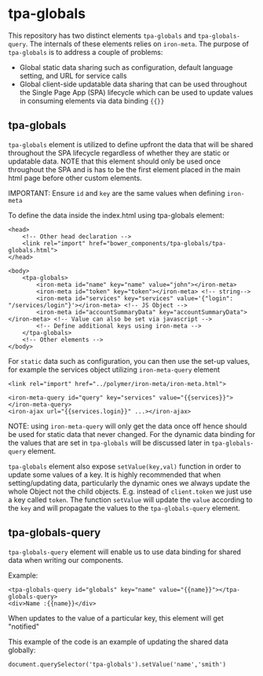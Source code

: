 # tpa-globals

This repository has two distinct elements `tpa-globals` and `tpa-globals-query`. The internals of these elements relies on `iron-meta`. The purpose of `tpa-globals` is to address a couple of problems:

* Global static data sharing such as configuration, default language setting, and URL for service calls
* Global client-side updatable data sharing that can be used throughout the Single Page App (SPA) lifecycle which can be used to update values in consuming elements via data binding `{{}}`

## tpa-globals

`tpa-globals` element is utilized to define upfront the data that will be shared throughout the SPA lifecycle regardless of whether they are static or updatable data. NOTE that this element should only be used once throughout the SPA and is has to be the first element placed in the main html page before other custom elements.

IMPORTANT: Ensure `id` and `key` are the same values when defining `iron-meta`

To define the data inside the index.html using tpa-globals element:

```
<head>
	<!-- Other head declaration -->
	<link rel="import" href="bower_components/tpa-globals/tpa-globals.html">
</head>

<body>
	<tpa-globals>
		<iron-meta id="name" key="name" value="john"></iron-meta>
		<iron-meta id="token" key="token"></iron-meta> <!-- string-->
		<iron-meta id="services" key="services" value='{"login": "/services/login"}'></iron-meta> <!-- JS Object -->
		<iron-meta id="accountSummaryData" key="accountSummaryData"></iron-meta> <!-- Value can also be set via javascript -->
		<!-- Define additional keys using iron-meta -->
	</tpa-globals>
	<!-- Other elements -->
</body>
```

For `static` data such as configuration, you can then use the set-up values, for example the services object utilizing `iron-meta-query` element

```
<link rel="import" href="../polymer/iron-meta/iron-meta.html">

<iron-meta-query id="query" key="services" value="{{services}}"></iron-meta-query>
<iron-ajax url="{{services.login}}" ...></iron-ajax>
```

NOTE: using `iron-meta-query` will only get the data once off hence should be used for static data that never changed. For the dynamic data binding for the values that are set in `tpa-globals` will be discussed later in `tpa-globals-query` element. 


`tpa-globals` element also expose `setValue(key,val)` function in order to update some values of a key. It is highly recommended that when setting/updating data, particularly the dynamic ones we always update the whole Object not the child objects. E.g. instead of `client.token` we just use a key called `token`. The function `setValue` will update the `value` according to the `key` and will propagate the values to the `tpa-globals-query` element.

## tpa-globals-query

`tpa-globals-query` element will enable us to use data binding for shared data when writing our components.

Example:

```
<tpa-globals-query id="globals" key="name" value="{{name}}"></tpa-globals-query>
<div>Name :{{name}}</div>
```

When updates to the value of a particular key, this element will get "notified"

This example of the code is an example of updating the shared data globally:

```
document.querySelector('tpa-globals').setValue('name','smith')
```